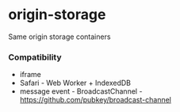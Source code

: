 # origin-storage
Same origin storage containers

### Compatibility

* iframe
* Safari - Web Worker + IndexedDB
* message event - BroadcastChannel - https://github.com/pubkey/broadcast-channel
